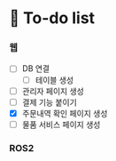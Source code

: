 
# 📗 To-do list

### 웹
- [ ] DB 연결
  - [ ] 테이블 생성
- [ ] 관리자 페이지 생성
- [ ] 결제 기능 붙이기
- [x] 주문내역 확인 페이지 생성
- [ ] 물품 서비스 페이지 생성

### ROS2
